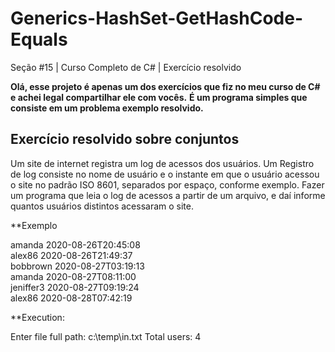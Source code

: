# Generics-HashSet-GetHashCode-Equals
Seção #15 | Curso Completo de C# | Exercício resolvido

**Olá, esse projeto é apenas um dos exercícios que fiz no meu curso de C# e achei legal compartilhar ele com vocês.**
**É um programa simples que consiste em um problema exemplo resolvido.**

## Exercício resolvido sobre conjuntos
Um site de internet registra um log de acessos dos usuários. Um Registro de log consiste no nome de usuário e o instante em que o usuário acessou o site no padrão ISO 8601, separados por espaço, conforme	exemplo. Fazer um programa que leia o log de acessos a partir de um arquivo, e daí informe quantos usuários distintos acessaram o site.

**Exemplo

amanda 2020-08-26T20:45:08</br>
alex86 2020-08-26T21:49:37</br>
bobbrown 2020-08-27T03:19:13</br>
amanda 2020-08-27T08:11:00</br>
jeniffer3 2020-08-27T09:19:24</br>
alex86 2020-08-28T07:42:19</br>

**Execution:

Enter file full path: c:\temp\in.txt
Total users: 4
